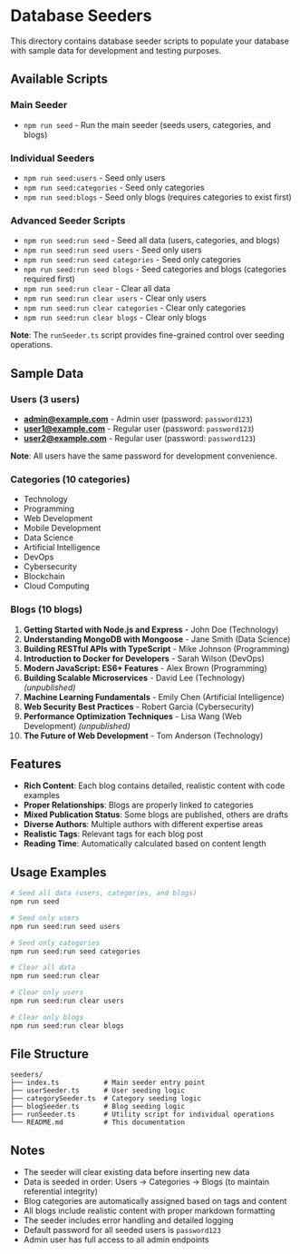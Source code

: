 # Database Seeders

This directory contains database seeder scripts to populate your database with sample data for development and testing purposes.

## Available Scripts

### Main Seeder
- `npm run seed` - Run the main seeder (seeds users, categories, and blogs)

### Individual Seeders
- `npm run seed:users` - Seed only users
- `npm run seed:categories` - Seed only categories
- `npm run seed:blogs` - Seed only blogs (requires categories to exist first)

### Advanced Seeder Scripts
- `npm run seed:run seed` - Seed all data (users, categories, and blogs)
- `npm run seed:run seed users` - Seed only users
- `npm run seed:run seed categories` - Seed only categories
- `npm run seed:run seed blogs` - Seed categories and blogs (categories required first)
- `npm run seed:run clear` - Clear all data
- `npm run seed:run clear users` - Clear only users
- `npm run seed:run clear categories` - Clear only categories
- `npm run seed:run clear blogs` - Clear only blogs

**Note**: The `runSeeder.ts` script provides fine-grained control over seeding operations.

## Sample Data

### Users (3 users)
- **admin@example.com** - Admin user (password: `password123`)
- **user1@example.com** - Regular user (password: `password123`)
- **user2@example.com** - Regular user (password: `password123`)

**Note**: All users have the same password for development convenience.

### Categories (10 categories)
- Technology
- Programming
- Web Development
- Mobile Development
- Data Science
- Artificial Intelligence
- DevOps
- Cybersecurity
- Blockchain
- Cloud Computing

### Blogs (10 blogs)
1. **Getting Started with Node.js and Express** - John Doe (Technology)
2. **Understanding MongoDB with Mongoose** - Jane Smith (Data Science)
3. **Building RESTful APIs with TypeScript** - Mike Johnson (Programming)
4. **Introduction to Docker for Developers** - Sarah Wilson (DevOps)
5. **Modern JavaScript: ES6+ Features** - Alex Brown (Programming)
6. **Building Scalable Microservices** - David Lee (Technology) *(unpublished)*
7. **Machine Learning Fundamentals** - Emily Chen (Artificial Intelligence)
8. **Web Security Best Practices** - Robert Garcia (Cybersecurity)
9. **Performance Optimization Techniques** - Lisa Wang (Web Development) *(unpublished)*
10. **The Future of Web Development** - Tom Anderson (Technology)

## Features

- **Rich Content**: Each blog contains detailed, realistic content with code examples
- **Proper Relationships**: Blogs are properly linked to categories
- **Mixed Publication Status**: Some blogs are published, others are drafts
- **Diverse Authors**: Multiple authors with different expertise areas
- **Realistic Tags**: Relevant tags for each blog post
- **Reading Time**: Automatically calculated based on content length

## Usage Examples

```bash
# Seed all data (users, categories, and blogs)
npm run seed

# Seed only users
npm run seed:run seed users

# Seed only categories
npm run seed:run seed categories

# Clear all data
npm run seed:run clear

# Clear only users
npm run seed:run clear users

# Clear only blogs
npm run seed:run clear blogs
```

## File Structure

```
seeders/
├── index.ts           # Main seeder entry point
├── userSeeder.ts      # User seeding logic
├── categorySeeder.ts  # Category seeding logic
├── blogSeeder.ts      # Blog seeding logic
├── runSeeder.ts       # Utility script for individual operations
└── README.md          # This documentation
```

## Notes

- The seeder will clear existing data before inserting new data
- Data is seeded in order: Users → Categories → Blogs (to maintain referential integrity)
- Blog categories are automatically assigned based on tags and content
- All blogs include realistic content with proper markdown formatting
- The seeder includes error handling and detailed logging
- Default password for all seeded users is `password123`
- Admin user has full access to all admin endpoints